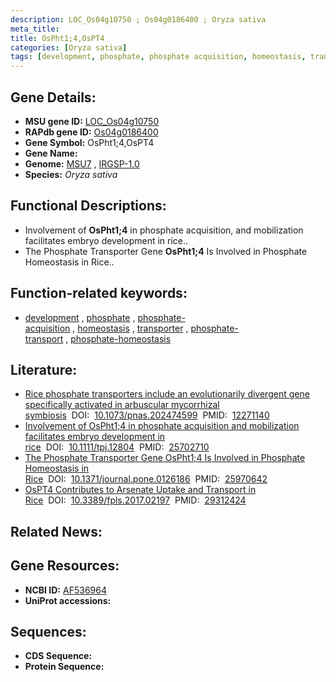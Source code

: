 ```yaml
---
description: LOC_Os04g10750 ; Os04g0186400 ; Oryza sativa
meta_title:
title: OsPht1;4,OsPT4
categories: [Oryza sativa]
tags: [development, phosphate, phosphate acquisition, homeostasis, transporter, phosphate transport, phosphate homeostasis]
---
```


## Gene Details:
- **MSU gene ID:** [LOC_Os04g10750](http://rice.uga.edu/cgi-bin/ORF_infopage.cgi?orf=LOC_Os04g10750)  
- **RAPdb gene ID:** [Os04g0186400](https://rapdb.dna.affrc.go.jp/locus/?name=Os04g0186400)  
- **Gene Symbol:** OsPht1;4,OsPT4
- **Gene Name:**
- **Genome:**  [MSU7](http://rice.uga.edu/)&nbsp;,&nbsp;[IRGSP-1.0](https://rapdb.dna.affrc.go.jp/download/irgsp1.html)
- **Species:** *Oryza sativa*

## Functional Descriptions:
   - Involvement of **OsPht1;4** in phosphate acquisition, and mobilization facilitates embryo development in rice..
   - The Phosphate Transporter Gene **OsPht1;4** Is Involved in Phosphate Homeostasis in Rice..

## Function-related keywords:
   - [development](/tags/development/)&nbsp;,&nbsp;[phosphate](/tags/phosphate/)&nbsp;,&nbsp;[phosphate-acquisition](/tags/phosphate-acquisition/)&nbsp;,&nbsp;[homeostasis](/tags/homeostasis/)&nbsp;,&nbsp;[transporter](/tags/transporter/)&nbsp;,&nbsp;[phosphate-transport](/tags/phosphate-transport/)&nbsp;,&nbsp;[phosphate-homeostasis](/tags/phosphate-homeostasis/)

## Literature:
   - [Rice phosphate transporters include an evolutionarily divergent gene specifically activated in arbuscular mycorrhizal symbiosis](https://www.doi.org/10.1073/pnas.202474599)&nbsp;&nbsp;DOI:&nbsp;&nbsp;[10.1073/pnas.202474599](https://www.doi.org/10.1073/pnas.202474599)&nbsp;&nbsp;PMID:&nbsp;&nbsp;[12271140](https://pubmed.ncbi.nlm.nih.gov/12271140/)
   - [Involvement of OsPht1;4 in phosphate acquisition and mobilization facilitates embryo development in rice](https://www.doi.org/10.1111/tpj.12804)&nbsp;&nbsp;DOI:&nbsp;&nbsp;[10.1111/tpj.12804](https://www.doi.org/10.1111/tpj.12804)&nbsp;&nbsp;PMID:&nbsp;&nbsp;[25702710](https://pubmed.ncbi.nlm.nih.gov/25702710/)
   - [The Phosphate Transporter Gene OsPht1;4 Is Involved in Phosphate Homeostasis in Rice](https://www.doi.org/10.1371/journal.pone.0126186)&nbsp;&nbsp;DOI:&nbsp;&nbsp;[10.1371/journal.pone.0126186](https://www.doi.org/10.1371/journal.pone.0126186)&nbsp;&nbsp;PMID:&nbsp;&nbsp;[25970642](https://pubmed.ncbi.nlm.nih.gov/25970642/)
   - [OsPT4 Contributes to Arsenate Uptake and Transport in Rice](https://www.doi.org/10.3389/fpls.2017.02197)&nbsp;&nbsp;DOI:&nbsp;&nbsp;[10.3389/fpls.2017.02197](https://www.doi.org/10.3389/fpls.2017.02197)&nbsp;&nbsp;PMID:&nbsp;&nbsp;[29312424](https://pubmed.ncbi.nlm.nih.gov/29312424/)

## Related News:

## Gene Resources:
- **NCBI ID:**  [AF536964](http://www.ncbi.nlm.nih.gov/nuccore/AF536964)
- **UniProt accessions:** [](https://www.uniprot.org/uniprotkb//entry)

## Sequences:
- **CDS Sequence:**
- **Protein Sequence:**

